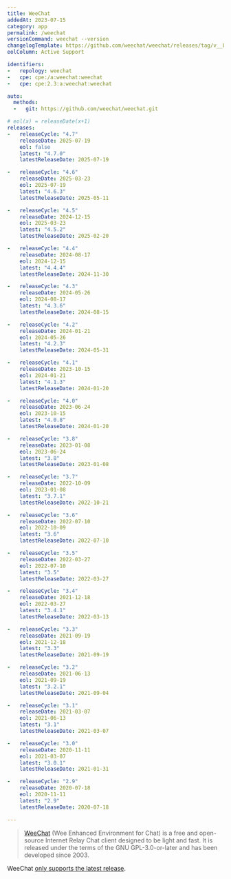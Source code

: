 ```yaml
---
title: WeeChat
addedAt: 2023-07-15
category: app
permalink: /weechat
versionCommand: weechat --version
changelogTemplate: https://github.com/weechat/weechat/releases/tag/v__LATEST__
eolColumn: Active Support

identifiers:
-   repology: weechat
-   cpe: cpe:/a:weechat:weechat
-   cpe: cpe:2.3:a:weechat:weechat

auto:
  methods:
  -   git: https://github.com/weechat/weechat.git

# eol(x) = releaseDate(x+1)
releases:
-   releaseCycle: "4.7"
    releaseDate: 2025-07-19
    eol: false
    latest: "4.7.0"
    latestReleaseDate: 2025-07-19

-   releaseCycle: "4.6"
    releaseDate: 2025-03-23
    eol: 2025-07-19
    latest: "4.6.3"
    latestReleaseDate: 2025-05-11

-   releaseCycle: "4.5"
    releaseDate: 2024-12-15
    eol: 2025-03-23
    latest: "4.5.2"
    latestReleaseDate: 2025-02-20

-   releaseCycle: "4.4"
    releaseDate: 2024-08-17
    eol: 2024-12-15
    latest: "4.4.4"
    latestReleaseDate: 2024-11-30

-   releaseCycle: "4.3"
    releaseDate: 2024-05-26
    eol: 2024-08-17
    latest: "4.3.6"
    latestReleaseDate: 2024-08-15

-   releaseCycle: "4.2"
    releaseDate: 2024-01-21
    eol: 2024-05-26
    latest: "4.2.3"
    latestReleaseDate: 2024-05-31

-   releaseCycle: "4.1"
    releaseDate: 2023-10-15
    eol: 2024-01-21
    latest: "4.1.3"
    latestReleaseDate: 2024-01-20

-   releaseCycle: "4.0"
    releaseDate: 2023-06-24
    eol: 2023-10-15
    latest: "4.0.8"
    latestReleaseDate: 2024-01-20

-   releaseCycle: "3.8"
    releaseDate: 2023-01-08
    eol: 2023-06-24
    latest: "3.8"
    latestReleaseDate: 2023-01-08

-   releaseCycle: "3.7"
    releaseDate: 2022-10-09
    eol: 2023-01-08
    latest: "3.7.1"
    latestReleaseDate: 2022-10-21

-   releaseCycle: "3.6"
    releaseDate: 2022-07-10
    eol: 2022-10-09
    latest: "3.6"
    latestReleaseDate: 2022-07-10

-   releaseCycle: "3.5"
    releaseDate: 2022-03-27
    eol: 2022-07-10
    latest: "3.5"
    latestReleaseDate: 2022-03-27

-   releaseCycle: "3.4"
    releaseDate: 2021-12-18
    eol: 2022-03-27
    latest: "3.4.1"
    latestReleaseDate: 2022-03-13

-   releaseCycle: "3.3"
    releaseDate: 2021-09-19
    eol: 2021-12-18
    latest: "3.3"
    latestReleaseDate: 2021-09-19

-   releaseCycle: "3.2"
    releaseDate: 2021-06-13
    eol: 2021-09-19
    latest: "3.2.1"
    latestReleaseDate: 2021-09-04

-   releaseCycle: "3.1"
    releaseDate: 2021-03-07
    eol: 2021-06-13
    latest: "3.1"
    latestReleaseDate: 2021-03-07

-   releaseCycle: "3.0"
    releaseDate: 2020-11-11
    eol: 2021-03-07
    latest: "3.0.1"
    latestReleaseDate: 2021-01-31

-   releaseCycle: "2.9"
    releaseDate: 2020-07-18
    eol: 2020-11-11
    latest: "2.9"
    latestReleaseDate: 2020-07-18

---
```


> [WeeChat](https://weechat.org) (Wee Enhanced Environment for Chat) is a free and open-source
> Internet Relay Chat client designed to be light and fast. It is released under the terms
> of the GNU GPL-3.0-or-later and has been developed since 2003.

WeeChat [only supports the latest release](https://github.com/endoflife-date/endoflife.date/pull/3267#issuecomment-1632930520).
